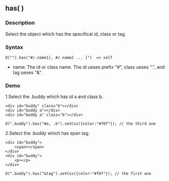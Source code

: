 ## has( )

### Description

Select the object which has the specifical id, class or tag.

### Syntax
	O("").has("#/.name1[, #/.name2 ... ]")  => self

- name: The id or class name. The id ueses prefix "#", class ueses ".", and tag ueses "&".

### Demo

1.Select the .buddy which has id a and class b.

	<div id="buddy" class="b"></div>
	<div id="buddy a"></div>
	<div id="buddy a" class="b"></div>

	O(".buddy").has("#a, .b").setCss({color:"#f0f"}); // the third one

2.Select the .buddy which has span tag.

	<div id="buddy">
		<span></span>
	</div>
	<div id="buddy">
		<p></p>
	</div>

	O(".buddy").has("&tag").setCss({color:"#f0f"}); // the first one